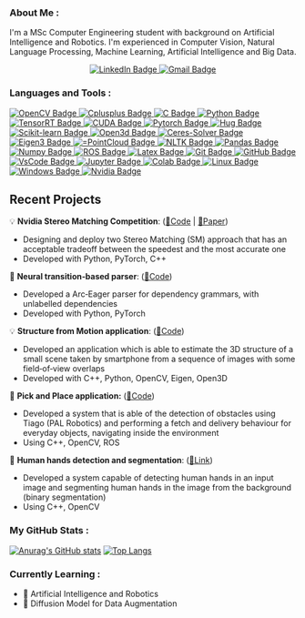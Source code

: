 ### About Me :

I'm a MSc Computer Engineering student with background on Artificial Intelligence and Robotics.
I'm experienced in Computer Vision, Natural Language Processing, Machine Learning, Artificial Intelligence and Big Data.

<div id="badges" align="center">
  <a href="www.linkedin.com/in/luca-sambin">
      <img src="https://img.shields.io/badge/LinkedIn-blue?style=for-the-badge&logo=linkedin&logoColor=white" alt="LinkedIn Badge"/>
  </a>
  <a href="mailto:luca.sambin00@gmail.com?subject=Email%20from%20GitHub%20User%20By%20Link%20Page%20Profile">
     <img src="https://img.shields.io/badge/Email-red?style=for-the-badge&logo=gmail&logoColor=white" alt="Gmail Badge"/>
  </a>
</div>
<div id="badges" align="center">
  <img src="https://komarev.com/ghpvc/?username=lucasambin&style=flat-square&color=blue" alt=""/>
</div>

### Languages and Tools :

<div id="badges">
  <a href="OpenCV">
    <img src="https://img.shields.io/badge/OpenCV-red?style=for-the-badge&logo=opencv&logoColor=black" alt="OpenCV Badge"/>
  </a>
  <a href="C++">
    <img src="https://img.shields.io/badge/C++-gray?style=for-the-badge&logo=Cplusplus&logoColor=black" alt="Cplusplus Badge"/>
  </a>
  <a href="C">
    <img src="https://img.shields.io/badge/C-blue?style=for-the-badge&logo=C&logoColor=white" alt="C Badge"/>
  </a>
  <a href="Python">
    <img src="https://img.shields.io/badge/Python-green?style=for-the-badge&logo=Python&logoColor=white" alt="Python Badge"/>
  </a>
 <a href="TensorRT">
    <img src="https://img.shields.io/badge/TensorRT-chocolate?style=for-the-badge&logo=Nvidia&logoColor=black" alt="TensorRT Badge"/>
  </a>
  <a href="CUDA">
    <img src="https://img.shields.io/badge/CUDA-aqua?style=for-the-badge&logo=Cuda&logoColor=black" alt="CUDA Badge"/>
  </a>
  <a href="Pytorch">
    <img src="https://img.shields.io/badge/Pytorch-saddlebrown?style=for-the-badge&logo=pytorch&logoColor=black" alt="Pytorch Badge"/>
  </a>
  <a href="Hug">
    <img src="https://img.shields.io/badge/HuggingFace-darkseagreen?style=for-the-badge&logo=huggingface&logoColor=black" alt="Hug Badge"/>
  </a>
  <a href="Scikit-learn">
    <img src="https://img.shields.io/badge/Scikit learn-thistle?style=for-the-badge&logo=scikitlearn&logoColor=black" alt="Scikit-learn Badge"/>
  </a>
  <a href="Open3d">
    <img src="https://img.shields.io/badge/Open3d-aliceblue?style=for-the-badge&logo=open3d&logoColor=black" alt="Open3d Badge"/>
  </a>
  <a href="Ceres-Solver">
    <img src="https://img.shields.io/badge/Ceres Solver-lightblue?style=for-the-badge&logo=ceres-solver&logoColor=black" alt="Ceres-Solver Badge"/>
  </a>
  <a href=Eigen3">
    <img src="https://img.shields.io/badge/Eigen3-aqua?style=for-the-badge&logo=eigen&logoColor=black" alt="Eigen3 Badge"/>
  </a>
  <a href=PointCloud">
    <img src="https://img.shields.io/badge/PointCloud-indingo?style=for-the-badge&logo==pointcloud&logoColor=black" alt="=PointCloud Badge"/>
  </a>
  <a href=NLTK">
    <img src="https://img.shields.io/badge/NLTK-khaki?style=for-the-badge&logo=nltk&logoColor=black" alt="NLTK Badge"/>
  </a>
  <a href="Pandas">
    <img src="https://img.shields.io/badge/Pandas-salmon?style=for-the-badge&logo=pandas&logoColor=black" alt="Pandas Badge"/>
  </a>
  <a href="Numpy">
    <img src="https://img.shields.io/badge/Numpy-seashell?style=for-the-badge&logo=numpy&logoColor=black" alt="Numpy Badge"/>
  </a>
  <a href="ROS">
    <img src="https://img.shields.io/badge/ROS-powderblue?style=for-the-badge&logo=ros&logoColor=black" alt="ROS Badge"/>
  </a>
  <a href="Latex">
    <img src="https://img.shields.io/badge/Latex-mediumvioletred?style=for-the-badge&logo=latex&logoColor=white" alt="Latex Badge"/>
  </a>
  <a href="Git">
    <img src="https://img.shields.io/badge/Git-silver?style=for-the-badge&logo=git&logoColor=black" alt="Git Badge"/>
  </a>
  <a href="GitHub">
    <img src="https://img.shields.io/badge/GitHub-peachpuff?style=for-the-badge&logo=github&logoColor=black" alt="GitHub Badge"/>
  </a>
  <a href="VsCode">
    <img src="https://img.shields.io/badge/Vs Code-firebrick?style=for-the-badge&logo=visualstudio&logoColor=white" alt="VsCode Badge"/>
  </a>
  <a href="Jupyter">
    <img src="https://img.shields.io/badge/Jupyter-palevioletred?style=for-the-badge&logo=jupyter&logoColor=white" alt="Jupyter Badge"/>
  </a>
  <a href="Colab">
    <img src="https://img.shields.io/badge/Colab-snow?style=for-the-badge&logo=colab&logoColor=white" alt="Colab Badge"/>
  </a>
  <a href="Linux">
    <img src="https://img.shields.io/badge/Linux-olive?style=for-the-badge&logo=linux&logoColor=white" alt="Linux Badge"/>
  </a>
   <a href="Windows">
    <img src="https://img.shields.io/badge/Windows-moccasin?style=for-the-badge&logo=windows&logoColor=black" alt="Windows Badge"/>
  </a>
  <a href="Nvidia">
    <img src="https://img.shields.io/badge/Nvidia Jetson-darkgoldenrod ?style=for-the-badge&logo=Nvidia&logoColor=white" alt="Nvidia Badge"/>
  </a>
</div>

## Recent Projects
💡 **Nvidia Stereo Matching Competition**: ([🔗Code](https://github.com/lucasambin/Nvidia_Stereo_Matching_Competition) | [📄Paper](https://github.com/lucasambin/Nvidia_Stereo_Matching_Competition/blob/main/Principe_Sambin_NvidiaCompetition.pdf))
  - Designing and deploy two Stereo Matching (SM) approach that has an acceptable tradeoff between the speedest and the most accurate one
  - Developed with Python, PyTorch, C++

 📐 **Neural transition‑based parser**: ([🔗Code](https://github.com/lucasambin/Arc_Eager_Dependency_Parsing))
  - Developed a Arc‑Eager parser for dependency grammars, with unlabelled dependencies
  - Developed with Python, PyTorch

 💡 **Structure from Motion application**: ([🔗Code](https://github.com/lucasambin/3D_Data_Processing))
  - Developed an application which is able to estimate the 3D structure of a small scene taken by smartphone from a sequence of images with some field‑of‑view overlaps
  - Developed with C++, Python, OpenCV, Eigen, Open3D

 🎤 **Pick and Place application:** ([🔗Code](https://github.com/lucasambin/Intelligent_Robotics))
  - Developed a system that is able of the detection of obstacles using Tiago (PAL Robotics) and performing a fetch and delivery behaviour for everyday objects, navigating inside the environment
  - Using C++, OpenCV, ROS

 📰 **Human hands detection and segmentation**: ([🔗Link](https://github.com/lucasambin/Computer_Vision))
  - Developed a system capable of detecting human hands in an input image and segmenting human hands in the image from the background (binary segmentation)
  - Using C++, OpenCV

### My GitHub Stats :
[![Anurag's GitHub stats](https://github-readme-stats.vercel.app/api?username=lucasambin&show_icons=true&theme=tokyonight)](https://github.com/anuraghazra/github-readme-stats) [![Top Langs](https://github-readme-stats.vercel.app/api/top-langs/?username=lucasambin&theme=tokyonight&layout=compact)](https://github.com/anuraghazra/github-readme-stats)

### Currently Learning :

- :robot: Artificial Intelligence and Robotics
- :telescope: Diffusion Model for Data Augmentation

<!---
- 👋 Hi, I’m @lucasambin
- 👀 I’m interested in ...
- 🌱 I’m currently learning ...
- 💞️ I’m looking to collaborate on ...
- 📫 How to reach me ...

lucasambin/lucasambin is a ✨ special ✨ repository because its `README.md` (this file) appears on your GitHub profile.
You can click the Preview link to take a look at your changes.
--->
